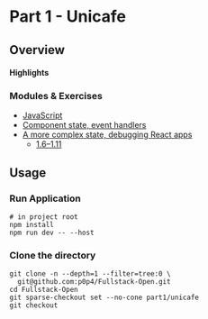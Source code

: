 # Part 1 - Unicafe

## Overview

#### Highlights

### Modules & Exercises

- [JavaScript](https://fullstackopen.com/en/part1/java_script)
- [Component state, event handlers](https://fullstackopen.com/en/part1/component_state_event_handlers)
- [A more complex state, debugging React apps](https://fullstackopen.com/en/part1/a_more_complex_state_debugging_react_apps)
  - [1.6–1.11](https://fullstackopen.com/en/part1/a_more_complex_state_debugging_react_apps#exercises-1-6-1-14)

## Usage

### Run Application

```shell
# in project root
npm install
npm run dev -- --host
```

### Clone the directory

```shell
git clone -n --depth=1 --filter=tree:0 \
  git@github.com:p0p4/Fullstack-Open.git
cd Fullstack-Open
git sparse-checkout set --no-cone part1/unicafe
git checkout
```
